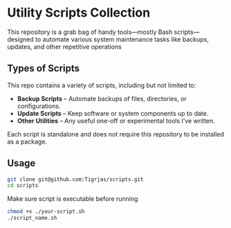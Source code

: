# Utility Scripts Collection
This repository is a grab bag of handy tools—mostly Bash scripts—designed to automate various system maintenance tasks like backups, updates, and other repetitive operations

## Types of Scripts
This repo contains a variety of scripts, including but not limited to:
- **Backup Scripts** – Automate backups of files, directories, or configurations.
- **Update Scripts** – Keep software or system components up to date.
- **Other Utilities** – Any useful one-off or experimental tools I’ve written.

Each script is standalone and does not require this repository to be installed as a package.

## Usage
```bash
git clone git@github.com:Tigrjas/scripts.git
cd scripts
```
Make sure script is executable before running
```bash
chmod +x ./your-script.sh
./script_name.sh
```
